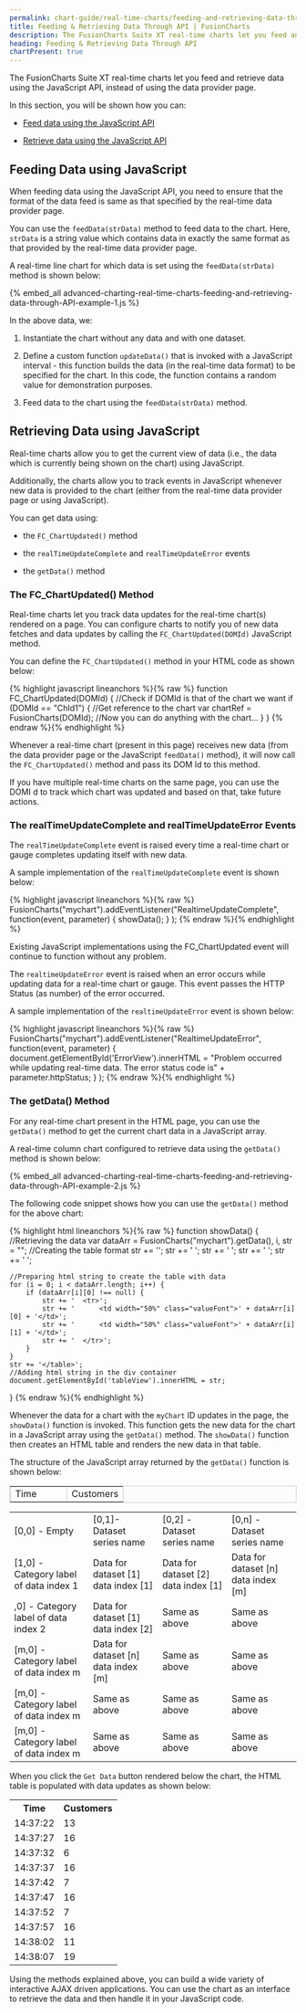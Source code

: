 ```yaml
---
permalink: chart-guide/real-time-charts/feeding-and-retrieving-data-through-api.html
title: Feeding & Retrieving Data Through API | FusionCharts
description: The FusionCharts Suite XT real-time charts let you feed and retrieve data using the JavaScript API, instead of using the data provider page.
heading: Feeding & Retrieving Data Through API
chartPresent: true
---
```


The FusionCharts Suite XT real-time charts let you feed and retrieve data using the JavaScript API, instead of using the data provider page.

In this section, you will be shown how you can:

* <a href="{{ site.baseurl }}chart-guide/real-time-charts/feeding-and-retrieving-data-through-api.html#feeding-data-using-javascript">Feed data using the JavaScript API</a>

* <a href="{{ site.baseurl }}chart-guide/real-time-charts/feeding-and-retrieving-data-through-api.html#retrieving--data-using-javascript">Retrieve data using the JavaScript API</a>

## Feeding Data using JavaScript

When feeding data using the JavaScript API, you need to ensure that the format of the data feed is same as that specified by the real-time data provider page.

You can use the `feedData(strData)` method to feed data to the chart. Here, `strData` is a string value which contains data in exactly the same format as that provided by the real-time data provider page.

A real-time line chart for which data is set using the `feedData(strData)` method is shown below:

{% embed_all advanced-charting-real-time-charts-feeding-and-retrieving-data-through-API-example-1.js %}


In the above data, we:

1. Instantiate the chart without any data and with one dataset.

2. Define a custom function `updateData()` that is invoked with a JavaScript interval - this function builds the data (in the real-time data format) to be specified for the chart. In this code, the function contains a random value for demonstration purposes.

3. Feed data to the chart using the `feedData(strData)` method.

## Retrieving  Data using JavaScript

Real-time charts allow you to get the current view of data (i.e., the data which is currently being shown on the chart) using JavaScript.

Additionally, the charts allow you to track events in JavaScript whenever new data is provided to the chart (either from the real-time data provider page or using JavaScript).

You can get data using:

* the `FC_ChartUpdated()` method

* the `realTimeUpdateComplete` and `realTimeUpdateError` events

* the `getData()` method

### The FC_ChartUpdated() Method

Real-time charts let you track data updates for the real-time chart(s) rendered on a page. You can configure charts to notify you of new data fetches and data updates by calling the `FC_ChartUpdated(DOMId)` JavaScript method.

You can define the `FC_ChartUpdated()` method in your HTML code as shown below:

{% highlight javascript lineanchors %}{% raw %}
function FC_ChartUpdated(DOMId) {
    //Check if DOMId is that of the chart we want
    if (DOMId == "ChId1") {
        //Get reference to the chart
        var chartRef = FusionCharts(DOMId);
        //Now you can do anything with the chart...
    }
}
{% endraw %}{% endhighlight %}

Whenever a real-time chart (present in this page) receives new data (from the data provider page or the JavaScript `feedData()` method), it will now call the `FC_ChartUpdated()` method and pass its DOM Id to this method.

If you have multiple real-time charts on the same page, you can use the DOMI d to track which chart was updated and based on that, take future actions.

### The realTimeUpdateComplete and realTimeUpdateError Events

The `realTimeUpdateComplete` event is raised every time a real-time chart or gauge completes updating itself with new data.

A sample implementation of the `realTimeUpdateComplete` event is shown below:

{% highlight javascript lineanchors %}{% raw %}
FusionCharts("mychart").addEventListener("RealtimeUpdateComplete",
    function(event, parameter)
    {
        showData();
    }
);
{% endraw %}{% endhighlight %}

Existing JavaScript implementations using the FC_ChartUpdated event will continue to function without any problem.



The `realtimeUpdateError` event is raised when an error occurs while updating data for a real-time chart or gauge. This event passes the HTTP Status (as number) of the error occurred.



A sample implementation of the `realtimeUpdateError` event is shown below:

{% highlight javascript lineanchors %}{% raw %}
FusionCharts("mychart").addEventListener("RealtimeUpdateError",
    function(event, parameter)
    {
        document.getElementById('ErrorView').innerHTML = "Problem occurred while updating real-time data. The error status code is" + parameter.httpStatus;
    }
);
{% endraw %}{% endhighlight %}

### The getData() Method

For any real-time chart present in the HTML page, you can use the `getData()` method to get the current chart data in a JavaScript array.

A real-time column chart configured to retrieve data using the `getData()` method is shown below:

{% embed_all advanced-charting-real-time-charts-feeding-and-retrieving-data-through-API-example-2.js %}

The following code snippet shows how you can use the `getData()` method for the above chart:

{% highlight html lineanchors %}{% raw %}
function showData() {
    //Retrieving the data
    var dataArr = FusionCharts("mychart").getData(),
        i,
        str = "";
    //Creating the table format
    str += '<table border="1" cellpadding="1" cellspacing="0" bordercolor="#cccccc" width="100%">';
    str += '  <tr>';
    str += '      <td width="50%" class="fontBold valueFont">Time</td>';
    str += '      <td width="50%" class="fontBold valueFont">Customers</td>';
    str += '  </tr>';

    //Preparing html string to create the table with data
    for (i = 0; i < dataArr.length; i++) {
        if (dataArr[i][0] !== null) {
            str += '  <tr>';
            str += '      <td width="50%" class="valueFont">' + dataArr[i][0] + '</td>';
            str += '      <td width="50%" class="valueFont">' + dataArr[i][1] + '</td>';
            str += '  </tr>';
        }
    }
    str += '</table>';
    //Adding html string in the div container
    document.getElementById('tableView').innerHTML = str;
}
{% endraw %}{% endhighlight %}

Whenever the data for a chart with the `myChart` ID updates in the page, the `showData()` function is invoked. This function gets the new data for the chart in a JavaScript array using the `getData()` method. The `showData()` function then creates an HTML table and renders the new data in that table.

The structure of the JavaScript array returned by the `getData()` function is shown below:

<table>
  <tr>
    <td>[0,0] - Empty </td>
    <td>[0,1]- Dataset series name </td>
    <td>[0,2] - Dataset series name</td>
    <td>[0,n] - Dataset series name</td>
  </tr>
  <tr>
    <td>[1,0] - Category label of data index 1</td>
    <td>Data for dataset [1] data index [1]</td>
    <td>Data for dataset [2] data index [1]</td>
    <td>Data for dataset [n] data index [m]</td>
  </tr>
  <tr>
    <td>,0] - Category label of data index 2</td>
    <td>Data for dataset [1] data index [2]</td>
    <td>Same as above</td>
    <td>Same as above</td>
  </tr>
  <tr>
    <td>[m,0] - Category label of data index m</td>
    <td>Data for dataset [n] data index [m]</td>
    <td>Same as above</td>
    <td>Same as above</td>
  </tr>
  <tr>
    <td>[m,0] - Category label of data index m</td>
    <td>Same as above</td>
    <td>Same as above</td>
    <td>Same as above</td>
  </tr>
  <tr>
    <td>[m,0] - Category label of data index m</td>
    <td>Same as above</td>
    <td>Same as above</td>
    <td>Same as above</td>
  </tr>
</table>


When you click the `Get Data` button rendered below the chart, the HTML table is populated with data updates as shown below:

<table>
  <tr>
    <th>Time</th>
    <th>Customers</th>
  </tr>
  <tr>
    <td>14:37:22</td>
    <td>13</td>
  </tr>
  <tr>
    <td>14:37:27</td>
    <td>16</td>
  </tr>
  <tr>
    <td>14:37:32</td>
    <td>6</td>
  </tr>
  <tr>
    <td>14:37:37</td>
    <td>16</td>
  </tr>
  <tr>
    <td>14:37:42</td>
    <td>7</td>
  </tr>
  <tr>
    <td>14:37:47</td>
    <td>16</td>
  </tr>
  <tr>
    <td>14:37:52</td>
    <td>7</td>
  </tr>
  <tr>
    <td>14:37:57</td>
    <td>16</td>
  </tr>
  <tr>
    <td>14:38:02</td>
    <td>11</td>
  </tr>
  <tr>
    <td>14:38:07</td>
    <td>19</td>
  </tr>
</table>


Using the methods explained above, you can build a wide variety of interactive AJAX driven applications. You can use the chart as an interface to retrieve the data and then handle it in your JavaScript code.
